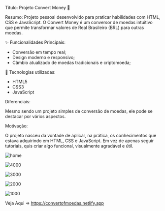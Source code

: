 Título: Projeto Convert Money 💱

Resumo:
Projeto pessoal desenvolvido para praticar habilidades com HTML, CSS e JavaScript. 
O Convert Money é um conversor de moedas intuitivo que permite transformar valores de Real Brasileiro (BRL) para outras moedas.


✨ Funcionalidades Principais:

- Conversão em tempo real;
- Design moderno e responsivo;
- Câmbio atualizado de moedas tradicionais e criptomoeda;

🔧 Tecnologias utilizadas:

- HTML5
- CSS3
- JavaScript

Diferenciais: 

Mesmo sendo um projeto simples de conversão de moedas, ele pode se destacar por vários aspectos. 


Motivação:

O projeto nasceu da vontade de aplicar, na prática, os conhecimentos que estava adquirindo em HTML, CSS e JavaScript.
Em vez de apenas seguir tutoriais, quis criar algo funcional, visualmente agradável e útil.



![home](https://github.com/user-attachments/assets/46d6d43d-b452-4d38-9df8-aac8b174e618)


![4000](https://github.com/user-attachments/assets/58148a45-fbdb-4850-bfba-ba275bb4b731)


![3000](https://github.com/user-attachments/assets/355a2f99-6a14-4ac2-995a-fa381ea67064)


![2000](https://github.com/user-attachments/assets/c30109cf-a89f-49e1-8576-dee5d5d2cd1e)


![1000](https://github.com/user-attachments/assets/4daa78fc-c332-41a1-afc7-5ff498a41840)


Veja Aqui => https://convertofmoedas.netlify.app
